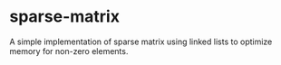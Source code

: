 # sparse-matrix
A simple implementation of sparse matrix using linked lists to optimize memory for non-zero elements.
